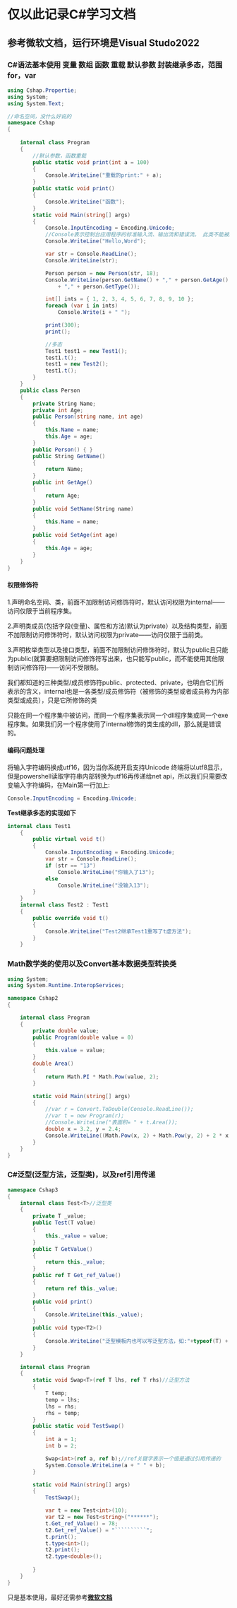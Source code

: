# 仅以此记录C#学习文档

## 参考微软文档，运行环境是Visual Studo2022

### C#语法基本使用 变量 数组 函数 重载 默认参数 封装继承多态，范围for，var

``` C#
using Cshap.Propertie;
using System;
using System.Text;

//命名空间，没什么好说的
namespace Cshap
{
    
    internal class Program
    {
        //默认参数，函数重载
        public static void print(int a = 100)
        {
            Console.WriteLine("重载的print:" + a);
        }
        public static void print()
        {
            Console.WriteLine("函数");
        }
        static void Main(string[] args)
        {
            Console.InputEncoding = Encoding.Unicode;
            //Console表示控制台应用程序的标准输入流、输出流和错误流。 此类不能被继承
            Console.WriteLine("Hello,Word");

            var str = Console.ReadLine();
            Console.WriteLine(str);

            Person person = new Person(str, 18);
            Console.WriteLine(person.GetName() + "," + person.GetAge()
                + "," + person.GetType());

            int[] ints = { 1, 2, 3, 4, 5, 6, 7, 8, 9, 10 };
            foreach (var i in ints)
                Console.Write(i + " ");

            print(300);
            print();

            //多态
            Test1 test1 = new Test1();
            test1.t();
            test1 = new Test2();
            test1.t();
        }
    }
    public class Person
    {
        private String Name;
        private int Age;
        public Person(string name, int age)
        {
            this.Name = name;
            this.Age = age;
        }
        public Person() { }
        public String GetName()
        {
            return Name;
        }
        public int GetAge()
        {
            return Age;
        }
        public void SetName(String name)
        {
            this.Name = name;
        }
        public void SetAge(int age)
        {
            this.Age = age;
        }
    }
}
```

#### 权限修饰符

1.声明命名空间、类，前面不加限制访问修饰符时，默认访问权限为internal——访问仅限于当前程序集。 

2.声明类成员(包括字段(变量)、属性和方法)默认为private）以及结构类型，前面不加限制访问修饰符时，默认访问权限为private——访问仅限于当前类。

3.声明枚举类型以及接口类型，前面不加限制访问修饰符时，默认为public且只能为public(就算要把限制访问修饰符写出来，也只能写public，而不能使用其他限制访问修饰符)——访问不受限制。

我们都知道的三种类型/成员修饰符public、protected、private，也明白它们所表示的含义，internal也是一各类型/成员修饰符（被修饰的类型或者成员称为内部类型或成员），只是它所修饰的类

只能在同一个程序集中被访问，而同一个程序集表示同一个dll程序集或同一个exe程序集。如果我们另一个程序使用了internal修饰的类生成的dll，那么就是错误的。

#### 编码问题处理

将输入字符编码换成utf16，因为当你系统开启支持Unicode 终端将以utf8显示，但是powershell读取字符串内部转换为utf16再传递给net api，所以我们只需要改变输入字符编码，在Main第一行加上:
``` C#
Console.InputEncoding = Encoding.Unicode;
```

            

**Test继承多态的实现如下**

``` C#
internal class Test1
    {
        public virtual void t()
        {
            Console.InputEncoding = Encoding.Unicode;
            var str = Console.ReadLine();
            if (str == "13")
                Console.WriteLine("你输入了13");
            else
                Console.WriteLine("没输入13");
        }
    }
    internal class Test2 : Test1
    {
        public override void t()
        {
            Console.WriteLine("Test2继承Test1重写了t虚方法");
        }
    }
```

### Math数学类的使用以及Convert基本数据类型转换类

``` C#
using System;
using System.Runtime.InteropServices;

namespace Cshap2
{

    internal class Program
    {
        private double value;
        public Program(double value = 0)
        {
            this.value = value;
        }
        double Area()
        {
            return Math.PI * Math.Pow(value, 2);
        }

        static void Main(string[] args)
        {
            //var r = Convert.ToDouble(Console.ReadLine());
            //var t = new Program(r);
            //Console.WriteLine("表面积= " + t.Area());
            double x = 3.2, y = 2.4;
            Console.WriteLine((Math.Pow(x, 2) + Math.Pow(y, 2) + 2 * x * y) / (2 * x - 3 * y));
        }
    }
}

```

### C#泛型(泛型方法，泛型类)，以及ref引用传递

``` C#
namespace Cshap3
{
    internal class Test<T>//泛型类
    {
        private T _value;
        public Test(T value)
        {
            this._value = value;
        }
        public T GetValue()
        {
            return this._value;
        }
        public ref T Get_ref_Value()
        {
            return ref this._value;
        }
        public void print()
        {
            Console.WriteLine(this._value);
        }
        public void type<T2>()
        {
            Console.WriteLine("泛型模板内也可以写泛型方法，如:"+typeof(T) + " " + typeof(T2));
        }
    }

    internal class Program
    {
        static void Swap<T>(ref T lhs, ref T rhs)//泛型方法
        {
            T temp;
            temp = lhs;
            lhs = rhs;
            rhs = temp;
        }
        public static void TestSwap()
        {
            int a = 1;
            int b = 2;

            Swap<int>(ref a, ref b);//ref关键字表示一个值是通过引用传递的
            System.Console.WriteLine(a + " " + b);
        }

        static void Main(string[] args)
        {
            TestSwap();

            var t = new Test<int>(10);
            var t2 = new Test<string>("******");
            t.Get_ref_Value() = 78;
            t2.Get_ref_Value() = "``````````";
            t.print();
            t.type<int>();
            t2.print();
            t2.type<double>();
            
        }
    }
}

```

只是基本使用，最好还需参考[**微软文档**](https://docs.microsoft.com/zh-cn/dotnet/csharp/programming-guide/generics/generic-interfaces)
